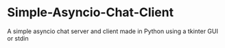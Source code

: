 # Simple-Asyncio-Chat-Client
A simple asyncio chat server and client made in Python using a tkinter GUI or stdin
